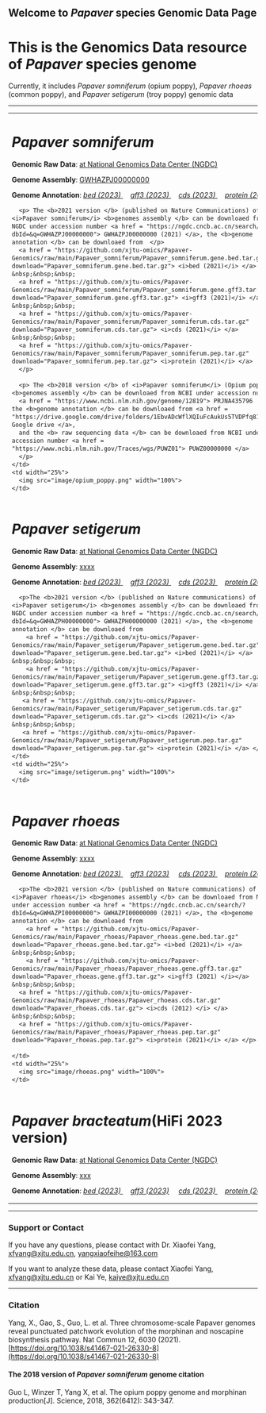 ## Welcome to _Papaver_ species Genomic Data Page

# This is the Genomics Data resource of _Papaver_ species genome

Currently, it includes _Papaver somniferum_ (opium poppy), _Papaver rhoeas_ (common poppy), and _Papaver setigerum_ (troy poppy) genomic data

---
<div>
<table border="0">
  <tr>
    <td width="75%">
      <h1><i>Papaver somniferum</i></h1>
      <p><b>Genomic Raw Data</b>: <a href = "https://bigd.big.ac.cn"> at National Genomics Data Center (NGDC)</a></p>
      <p><b>Genome Assembly</b>: <a href = "https://bigd.big.ac.cn/search/?dbId=&q=GWHAZPJ00000000"> GWHAZPJ00000000 </a></p>
      <p><b>Genome Annotation</b>: 
        <a href = "https://drive.google.com/file/d/1J2DGfp_x7l5HRaDSVvVWcRyU_sZhvwEC/view?usp=drive_link" download="Papaver_somniferum.gene.bed.tar.gz"> <i>bed (2023)</i> </a> &nbsp;&nbsp;&nbsp;
        <a href = "https://drive.google.com/file/d/1qtsXrZMJTcLvNohILSjBSg4MQl6P8NgU/view?usp=drive_link" download="Papaver_somniferum.gene.gff3.tar.gz"> <i>gff3 (2023)</i> </a> &nbsp;&nbsp;&nbsp;
        <a href = "https://drive.google.com/file/d/1hln5CxyQBc9EUCvGsWlVnxdJoeiTZ62o/view?usp=drive_link" download="Papaver_somniferum.cds.tar.gz"> <i>cds (2023)</i> </a>  &nbsp;&nbsp;&nbsp;
        <a href = "https://drive.google.com/file/d/1f8yyvQ0Cd9S2fIL_uPhXYwJ7gB6kHOR4/view?usp=drive_link" download="Papaver_somniferum.pep.tar.gz"> <i>protein (2023)</i> </a> </p> 

      <p> The <b>2021 version </b> (published on Nature Communications) of <i>Papaver somniferum</i> <b>genomes assembly </b> can be downloaed from NGDC under accession number <a href = "https://ngdc.cncb.ac.cn/search/?dbId=&q=GWHAZPJ00000000"> GWHAZPJ00000000 (2021) </a>, the <b>genome annotation </b> can be downloaed from  </p>
      <a href = "https://github.com/xjtu-omics/Papaver-Genomics/raw/main/Papaver_somniferum/Papaver_somniferum.gene.bed.tar.gz" download="Papaver_somniferum.gene.bed.tar.gz"> <i>bed (2021)</i> </a> &nbsp;&nbsp;&nbsp;
      <a href = "https://github.com/xjtu-omics/Papaver-Genomics/raw/main/Papaver_somniferum/Papaver_somniferum.gene.gff3.tar.gz" download="Papaver_somniferum.gene.gff3.tar.gz"> <i>gff3 (2021)</i> </a> &nbsp;&nbsp;&nbsp;
      <a href = "https://github.com/xjtu-omics/Papaver-Genomics/raw/main/Papaver_somniferum/Papaver_somniferum.cds.tar.gz" download="Papaver_somniferum.cds.tar.gz"> <i>cds (2021)</i> </a>  &nbsp;&nbsp;&nbsp;
      <a href = "https://github.com/xjtu-omics/Papaver-Genomics/raw/main/Papaver_somniferum/Papaver_somniferum.pep.tar.gz" download="Papaver_somniferum.pep.tar.gz"> <i>protein (2021)</i> </a> 
      </p> 
      
      <p> The <b>2018 version </b> of <i>Papaver somniferum</i> (Opium poppy) <b>genomes assembly </b> can be downloaed from NCBI under accession number 
      <a href = "https://www.ncbi.nlm.nih.gov/genome/12819"> PRJNA435796  </a>, the <b>genome annotation </b> can be downloaed from <a href = "https://drive.google.com/drive/folders/1EbvADcWflXQIuFcAukUs5TVDPfq81YrO"> Google drive </a>, 
      and the <b> raw sequencing data </b> can be downloaed from NCBI under accession number <a href = "https://www.ncbi.nlm.nih.gov/Traces/wgs/PUWZ01"> PUWZ00000000 </a> 
      </p>
    </td>
    <td width="25%">
      <img src="image/opium_poppy.png" width="100%">
    </td>
  </tr>
  
  <tr>
    <td width="75%">
      <h1><i>Papaver setigerum</i></h1>
      <p><b>Genomic Raw Data</b>: <a href = "https://bigd.big.ac.cn"> at National Genomics Data Center (NGDC)</a></p>
      <p><b>Genome Assembly</b>: <a href = "https://bigd.big.ac.cn/search/?dbId=&q=GWHAZPH00000000"> xxxx </a></p>
      <p><b>Genome Annotation</b>: 
        <a href = "https://drive.google.com/file/d/1S5QYg2poXDZNAU554_Fv5eAVK1PaR8iW/view?usp=drive_link" download="Papaver_setigerum.gene.bed.tar.gz"> <i>bed (2023)</i> </a>  &nbsp;&nbsp;&nbsp;
       <a href = "https://drive.google.com/file/d/14Rl4euosWw086Il3c7fL2LC2_-rvxFgp/view?usp=drive_link" download="Papaver_setigerum.gene.gff3.tar.gz"> <i>gff3 (2023)</i> </a>  &nbsp;&nbsp;&nbsp;
       <a href = "https://drive.google.com/file/d/1BSq_fZ-Fsk00JTwbfuCPWV80Y32x0pNJ/view?usp=drive_link" download="Papaver_setigerum.cds.tar.gz"> <i>cds (2023)</i> </a> &nbsp;&nbsp;&nbsp;
       <a href = "https://drive.google.com/file/d/1ZwllkI7VT5lR3bmx755E0pwPrelqQAXP/view?usp=drive_link" download="Papaver_setigerum.pep.tar.gz"> <i>protein (2023)</i> </a> </p>
      
      <p>The <b>2021 version </b> (published on Nature communications) of <i>Papaver setigerum</i> <b>genomes assembly </b> can be downloaed from NGDC under accession number <a href = "https://ngdc.cncb.ac.cn/search/?dbId=&q=GWHAZPH00000000"> GWHAZPH00000000 (2021) </a>, the <b>genome annotation </b> can be downloaed from  
        <a href = "https://github.com/xjtu-omics/Papaver-Genomics/raw/main/Papaver_setigerum/Papaver_setigerum.gene.bed.tar.gz" download="Papaver_setigerum.gene.bed.tar.gz"> <i>bed (2021)</i> </a>  &nbsp;&nbsp;&nbsp;
        <a href = "https://github.com/xjtu-omics/Papaver-Genomics/raw/main/Papaver_setigerum/Papaver_setigerum.gene.gff3.tar.gz" download="Papaver_setigerum.gene.gff3.tar.gz"> <i>gff3 (2021)</i> </a>  &nbsp;&nbsp;&nbsp;
       <a href = "https://github.com/xjtu-omics/Papaver-Genomics/raw/main/Papaver_setigerum/Papaver_setigerum.cds.tar.gz" download="Papaver_setigerum.cds.tar.gz"> <i>cds (2021)</i> </a> &nbsp;&nbsp;&nbsp;
       <a href = "https://github.com/xjtu-omics/Papaver-Genomics/raw/main/Papaver_setigerum/Papaver_setigerum.pep.tar.gz" download="Papaver_setigerum.pep.tar.gz"> <i>protein (2021)</i> </a> </p>
    </td>
    <td width="25%">
      <img src="image/setigerum.png" width="100%">
    </td>
  </tr>
  <tr>
    <td width="75%">
      <h1><i>Papaver rhoeas</i></h1>
      <p><b>Genomic Raw Data</b>: <a href = "https://bigd.big.ac.cn"> at National Genomics Data Center (NGDC)</a></p>
      <p><b>Genome Assembly</b>: <a href = "https://bigd.big.ac.cn/search/?dbId=&q=GWHAZPI00000000">  xxxx </a></p>
      <p><b>Genome Annotation</b>: 
        <a href = "https://drive.google.com/file/d/1AUFFDpLZKsV96uvDg3hPezWGDTjRrEKk/view?usp=drive_link" download="Papaver_rhoeas.gene.bed.tar.gz"> <i>bed (2023)</i> </a>  &nbsp;&nbsp;&nbsp;
      <a href = "https://drive.google.com/file/d/1RxkoiwHg4nuQkJDYCkcwyskUiY77Z5ol/view?usp=drive_link" download="Papaver_rhoeas.gene.gff3.tar.gz"> <i>gff3 (2023)</i></a> &nbsp;&nbsp;&nbsp;
      <a href = "https://drive.google.com/file/d/1BSq_fZ-Fsk00JTwbfuCPWV80Y32x0pNJ/view?usp=drive_link" download="Papaver_rhoeas.cds.tar.gz"> <i>cds (2023)</i> </a> &nbsp;&nbsp;&nbsp;
      <a href = "https://drive.google.com/file/d/1I08LH79O2ddIuzfw8UeRf1jazgMVwDA4/view?usp=drive_link" download="Papaver_rhoeas.pep.tar.gz"> <i>protein (2023)</i> </a></p>
      
      <p>The <b>2021 version </b> (published on Nature communications) of <i>Papaver rhoeas</i> <b>genomes assembly </b> can be downloaed from NGDC under accession number <a href = "https://ngdc.cncb.ac.cn/search/?dbId=&q=GWHAZPI00000000"> GWHAZPI00000000 (2021) </a>, the <b>genome annotation </b> can be downloaed from 
        <a href = "https://github.com/xjtu-omics/Papaver-Genomics/raw/main/Papaver_rhoeas/Papaver_rhoeas.gene.bed.tar.gz" download="Papaver_rhoeas.gene.bed.tar.gz"> <i>bed (2021)</i> </a>  &nbsp;&nbsp;&nbsp;
        <a href = "https://github.com/xjtu-omics/Papaver-Genomics/raw/main/Papaver_rhoeas/Papaver_rhoeas.gene.gff3.tar.gz" download="Papaver_rhoeas.gene.gff3.tar.gz"> <i>gff3 (2021) </i></a> &nbsp;&nbsp;&nbsp;
      <a href = "https://github.com/xjtu-omics/Papaver-Genomics/raw/main/Papaver_rhoeas/Papaver_rhoeas.cds.tar.gz" download="Papaver_rhoeas.cds.tar.gz"> <i>cds (2012) </i> </a> &nbsp;&nbsp;&nbsp;
      <a href = "https://github.com/xjtu-omics/Papaver-Genomics/raw/main/Papaver_rhoeas/Papaver_rhoeas.pep.tar.gz" download="Papaver_rhoeas.pep.tar.gz"> <i>protein (2021)</i> </a> </p>
      
    </td>
    <td width="25%">
      <img src="image/rhoeas.png" width="100%">
    </td>
  </tr>
  <tr>
    <td width="75%">
      <h1><i>Papaver bracteatum</i>(HiFi 2023 version) </h1>
      <p><b>Genomic Raw Data</b>: <a href = "https://bigd.big.ac.cn"> at National Genomics Data Center (NGDC)</a></p>
      <p><b>Genome Assembly</b>: <a href = "https://bigd.big.ac.cn/search/?dbId=&q=xxx"> xxx </a></p>
      <p><b>Genome Annotation</b>: 
      <a href = "https://drive.google.com/file/d/1iO8zCKef-Kgsnd1qdhTqLLqvPUo3t7S0/view?usp=drive_link" download="Papaver_bracteatum.gene.bed.tar.gz"> <i>bed (2023)</i> </a>  &nbsp;&nbsp;&nbsp;
      <a href = "https://drive.google.com/file/d/1jEgZJ0WBp1u8ChraMZ8y4I41VL3xWbWd/view?usp=drive_link" download="Papaver_bracteatum.gene.gff3.tar.gz"> <i>gff3 (2023)</i></a> &nbsp;&nbsp;&nbsp;
      <a href = "https://drive.google.com/file/d/14E2Pfiwn4SG8QfqMN4KSROvZ5H-KO6ym/view?usp=drive_link" download="Papaver_bracteatum.cds.tar.gz"> <i>cds (2023)</i> </a> &nbsp;&nbsp;&nbsp;
      <a href = "https://drive.google.com/file/d/1SA1xtNDCgxLW6k26EH4ZsAcRWSuqOcKZ/view?usp=drive_link" download="Papaver_bracteatum.pep.tar.gz"> <i>protein (2023)</i> </a></p>
    </td>
    <td width="25%">
      <img src="image/Papaver_bracteata_-_Flickr_-_peganum.jpg" width="100%">
    </td>
  </tr>
</table>
</div>


---
### Support or Contact
If you have any questions, please contact with Dr. Xiaofei Yang, [xfyang@xjtu.edu.cn](xfyang@xjtu.edu.cn), [yangxiaofeihe@163.com](yangxiaofeihe@163.com)

If you want to analyze these data, please contact Xiaofei Yang, [xfyang@xjtu.edu.cn](xfyang@xjtu.edu.cn) or Kai Ye, [kaiye@xjtu.edu.cn](kaiye@xjtu.edu.cn)

---
### Citation
Yang, X., Gao, S., Guo, L. et al. Three chromosome-scale Papaver genomes reveal punctuated patchwork evolution of the morphinan and noscapine biosynthesis pathway. Nat Commun 12, 6030 (2021). [https://doi.org/10.1038/s41467-021-26330-8](https://doi.org/10.1038/s41467-021-26330-8)

#### The 2018 version of <i> Papaver somniferum </i> genome citation
Guo L, Winzer T, Yang X, et al. The opium poppy genome and morphinan production[J]. Science, 2018, 362(6412): 343-347.

